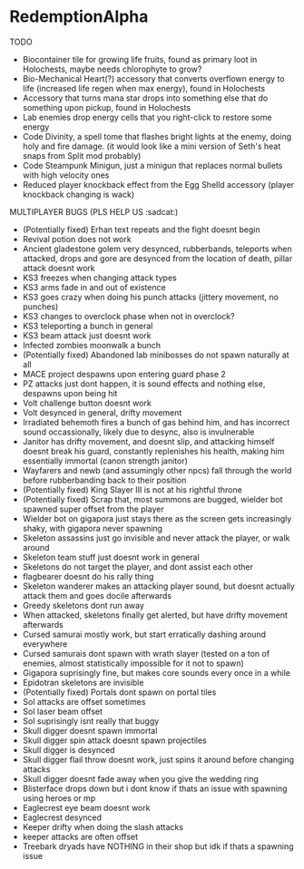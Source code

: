 # RedemptionAlpha

TODO

- Biocontainer tile for growing life fruits, found as primary loot in Holochests, maybe needs chlorophyte to grow?
- Bio-Mechanical Heart(?) accessory that converts overflown energy to life (increased life regen when max energy), found in Holochests
- Accessory that turns mana star drops into something else that do something upon pickup, found in Holochests
- Lab enemies drop energy cells that you right-click to restore some energy
- Code Divinity, a spell tome that flashes bright lights at the enemy, doing holy and fire damage. (it would look like a mini version of Seth's heat snaps from Split mod probably)
- Code Steampunk Minigun, just a minigun that replaces normal bullets with high velocity ones
- Reduced player knockback effect from the Egg Shelld accessory (player knockback changing is wack)

MULTIPLAYER BUGS (PLS HELP US :sadcat:)
- (Potentially fixed) Erhan text repeats and the fight doesnt begin
- Revival potion does not work
- Ancient gladestone golem very desynced, rubberbands, teleports when attacked, drops and gore are desynced from the location of death, pillar attack doesnt work
- KS3 freezes when changing attack types
- KS3 arms fade in and out of existence
- KS3 goes crazy when doing his punch attacks (jittery movement, no punches)
- KS3 changes to overclock phase when not in overclock?
- KS3 teleporting a bunch in general
- KS3 beam attack just doesnt work
- Infected zombies moonwalk a bunch
- (Potentially fixed) Abandoned lab minibosses do not spawn naturally at all
- MACE project despawns upon entering guard phase 2
- PZ attacks just dont happen, it is sound effects and nothing else, despawns upon being hit
- Volt challenge button doesnt work
- Volt desynced in general, drifty movement
- Irradiated behemoth fires a bunch of gas behind him, and has incorrect sound occassionally, likely due to desync, also is invulnerable
- Janitor has drifty movement, and doesnt slip, and attacking himself doesnt break his guard, constantly replenishes his health, making him essentially immortal (canon strength janitor)
- Wayfarers and newb (and assumingly other npcs) fall through the world before rubberbanding back to their position
- (Potentially fixed) King Slayer III is not at his rightful throne
- (Potentially fixed) Scrap that, most summons are bugged, wielder bot spawned super offset from the player
- Wielder bot on gigapora just stays there as the screen gets increasingly shaky, with gigapora never spawning
- Skeleton assassins just go invisible and never attack the player, or walk around
- Skeleton team stuff just doesnt work in general
- Skeletons do not target the player, and dont assist each other
- flagbearer doesnt do his rally thing
- Skeleton wanderer makes an attacking player sound, but doesnt actually attack them and goes docile afterwards
- Greedy skeletons dont run away
- When attacked, skeletons finally get alerted, but have drifty movement afterwards
- Cursed samurai mostly work, but start erratically dashing around everywhere
- Cursed samurais dont spawn with wrath slayer (tested on a ton of enemies, almost statistically impossible for it not to spawn)
- Gigapora suprisingly fine, but makes core sounds every once in a while
- Epidotran skeletons are invisible
- (Potentially fixed) Portals dont spawn on portal tiles
- SoI attacks are offset sometimes
- SoI laser beam offset
- SoI suprisingly isnt really that buggy
- Skull digger doesnt spawn immortal
- Skull digger spin attack doesnt spawn projectiles
- Skull digger is desynced
- Skull digger flail throw doesnt work, just spins it around before changing attacks
- Skull digger doesnt fade away when you give the wedding ring
- Blisterface drops down but i dont know if thats an issue with spawning using heroes or mp
- Eaglecrest eye beam doesnt work
- Eaglecrest desynced
- Keeper drifty when doing the slash attacks
- keeper attacks are often offset
- Treebark dryads have NOTHING in their shop but idk if thats a spawning issue
